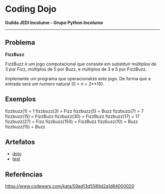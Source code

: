 # Coding Dojo

**Guilda JEDI Incolume - Grupo Python Incolume**

---

## Problema

**FizzBuzz**

FizzBuzz é um jogo computacional que consiste em substituir múltiplos de 3 por Fizz, múltiplos de 5 por Buzz, e múltiplos de 3 e 5 por FizzBuzz.

Implemente um programa que operacionalize este jogo. De forma que a entrada será um numero natural (0 < n < 2**10).

## Exemplos

fizzbuzz(1) = 1
fizzbuzz(3) = Fizz
fizzbuzz(5) = Buzz
fizzbuzz(7) = 7
fizzbuzz(15) = FizzBuzz
fizzbuzz(30) = FizzBuzz
fizzbuzz(17) = 17
fizzbuzz(27) = Fizz
fizzbuzz(150) = FizzBuzz
fizzbuzz(10) = Buzz
fizzbuzz(15) = Buzz

## Artefatos

- [dojo](./dojo20220907.py)
- [test](./test_20220907.py)

## Referências

https://www.codewars.com/kata/59ad13d5589d2a1d84000020

